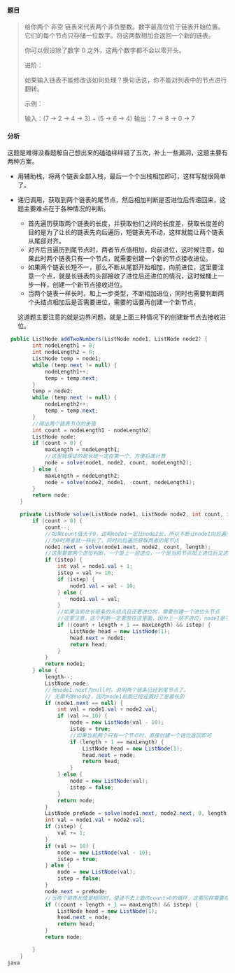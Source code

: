 #### 题目

> 给你两个 非空 链表来代表两个非负整数。数字最高位位于链表开始位置。它们的每个节点只存储一位数字。将这两数相加会返回一个新的链表。
>
> 你可以假设除了数字 0 之外，这两个数字都不会以零开头。
>
>  进阶：
>
> 如果输入链表不能修改该如何处理？换句话说，你不能对列表中的节点进行翻转。
>
> 示例：
>
> 输入：(7 -> 2 -> 4 -> 3) + (5 -> 6 -> 4)
> 输出：7 -> 8 -> 0 -> 7

#### 分析

这题是难得没看题解自己想出来的磕磕绊绊错了五次，补上一些漏洞，这题主要有两种方案。

- 用辅助栈，将两个链表全部入栈，最后一个个出栈相加即可，这样写就很简单了。

- 递归调用，获取到两个链表的尾节点，然后相加判断是否进位后传递回来，这题主要难点在于各种情况的判断。

  - 首先遍历获取两个链表的长度，并获取他们之间的长度差，获取长度差的目的是为了让长的链表先向后遍历，短链表先不动，这样就能让两个链表从尾部对齐。
  - 对齐后且遍历到尾节点时，两者节点值相加，向前进位，这时候注意，如果此时两个链表只有一个节点，就需要创建一个新的节点接收进位。
  - 如果两个链表长短不一，那么不断从尾部开始相加，向前进位，这里要注意一个点，就是长链表的头部接收了进位后还进位的情况，这时候桶上一步一样，创建一个新节点接收进位。
  - 当两个链表一样长时，和上一步类型，不断相加进位，同时也需要判断两个头结点相加后是否需要进位，需要的话要再创建一个新节点，

  这道题主要注意的就是边界问题，就是上面三种情况下的创建新节点去接收进位。

```java
 public ListNode addTwoNumbers(ListNode node1, ListNode node2) {
        int nodeLength1 = 0;
        int nodeLength2 = 0;
        ListNode temp = node1;
        while (temp.next != null) {
            nodeLength1++;
            temp = temp.next;
        }
        temp = node2;
        while (temp.next != null) {
            nodeLength2++;
            temp = temp.next;
        }
        //得出两个链表节点的差值
        int count = nodeLength1 - nodeLength2;
        ListNode node;
        if (count > 0) {
            maxLength = nodeLength1;
            //这里我保证的是长链一定在第一个，方便后面计算
            node = solve(node1, node2, count, nodeLength2);
        } else {
            maxLength = nodeLength2;
            node = solve(node2, node1, -count, nodeLength1);
        }
        return node;
    }

    private ListNode solve(ListNode node1, ListNode node2, int count, int length) {
        if (count > 0) {
            count--;
            //如果count值大于0，说明node1一定比node2长，所以不断让node1向后遍历，直至为0时
            //为0时两者就一样长了，同时向后遍历获取两者的尾节点
            node1.next = solve(node1.next, node2, count, length);
            //这里要做两个进位判断，一个是上一层进位，一个是当前节点加上进位后又进位
            if (istep) {
                int val = node1.val + 1;
                istep = val >= 10;
                if (istep) {
                    node1.val = val - 10;
                } else {
                    node1.val = val;
                }
                //如果当前在长链条的头结点且还要进位时，需要创建一个进位头节点
                //这里注意，这个判断一定要放在这里面，因为上一层不进位，node1是不可能自己进位的
                if ((count + length + 1 == maxLength) && istep) {
                    ListNode head = new ListNode(1);
                    head.next = node1;
                    return head;
                }
            }
            return node1;
        } else {
            length--;
            ListNode node;
            //当node1.next为null时，说明两个链条已经到尾节点了，
            // 无需判断node2，因为node1前面已经设置好了是最长的
            if (node1.next == null) {
                int val = node1.val + node2.val;
                if (val >= 10) {
                    node = new ListNode(val - 10);
                    istep = true;
                    //如果当前两个只有一个节点时，直接创建一个进位返回即可
                    if (length + 1 == maxLength) {
                        ListNode head = new ListNode(1);
                        head.next = node;
                        return head;
                    }
                } else {
                    node = new ListNode(val);
                    istep = false;
                }
                return node;
            }
            ListNode preNode = solve(node1.next, node2.next, 0, length);
            int val = node1.val + node2.val;
            if (istep) {
                val += 1;
            }
            if (val >= 10) {
                node = new ListNode(val - 10);
                istep = true;
            } else {
                node = new ListNode(val);
                istep = false;
            }
            node.next = preNode;
            //当两个链表长度是相同时，是进不去上面的count>0的循环，这里同样需要在写一个头结点相加是否进位
            if ((count + length + 1 == maxLength) && istep) {
                ListNode head = new ListNode(1);
                head.next = node;
                return head;
            }
            return node;

        }
    }
java
```

